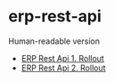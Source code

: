 # erp-rest-api
Human-readable version
- [ERP Rest Api 1. Rollout](https://petstore.swagger.io/?url=https://raw.githubusercontent.com/heureka/erp-rest-api/master/openapi.yaml) 
- [ERP Rest Api 2. Rollout](https://petstore.swagger.io/?url=https://raw.githubusercontent.com/heureka/erp-rest-api/master/openapi_v2.yaml)
